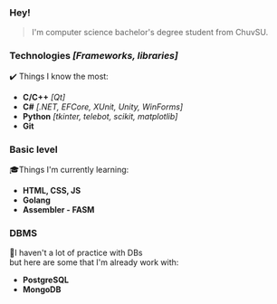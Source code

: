 ### Hey!
> I'm computer science bachelor's degree student from ChuvSU.

### Technologies *[Frameworks, libraries]*

✔️ Things I know the most:
- **C/C++** *[Qt]*
- **C#** *[.NET, EFCore, XUnit, Unity, WinForms]*
- **Python** *[tkinter, telebot, scikit, matplotlib]*
- **Git**

### Basic level

🎓Things I'm currently learning:
- **HTML, CSS, JS**
- **Golang**
- **Assembler - FASM**

### DBMS

📃I haven't a lot of practice with DBs
<br>but here are some that I'm already work with:
- **PostgreSQL**
- **MongoDB**
